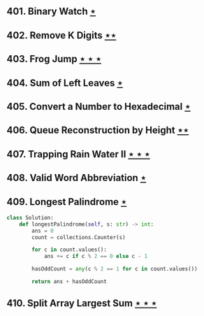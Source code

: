 ## 401. Binary Watch [$\star$](https://leetcode.com/problems/binary-watch)

## 402. Remove K Digits [$\star\star$](https://leetcode.com/problems/remove-k-digits)

## 403. Frog Jump [$\star\star\star$](https://leetcode.com/problems/frog-jump)

## 404. Sum of Left Leaves [$\star$](https://leetcode.com/problems/sum-of-left-leaves)

## 405. Convert a Number to Hexadecimal [$\star$](https://leetcode.com/problems/convert-a-number-to-hexadecimal)

## 406. Queue Reconstruction by Height [$\star\star$](https://leetcode.com/problems/queue-reconstruction-by-height)

## 407. Trapping Rain Water II [$\star\star\star$](https://leetcode.com/problems/trapping-rain-water-ii)

## 408. Valid Word Abbreviation [$\star$](https://leetcode.com/problems/valid-word-abbreviation)

## 409. Longest Palindrome [$\star$](https://leetcode.com/problems/longest-palindrome)

```python
class Solution:
    def longestPalindrome(self, s: str) -> int:
        ans = 0
        count = collections.Counter(s)

        for c in count.values():
            ans += c if c % 2 == 0 else c - 1

        hasOddCount = any(c % 2 == 1 for c in count.values())

        return ans + hasOddCount
```

## 410. Split Array Largest Sum [$\star\star\star$](https://leetcode.com/problems/split-array-largest-sum)
